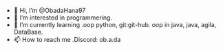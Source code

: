 - 👋 Hi, I’m @ObadaHana97
- 👀 I’m interested in programmering.
- 🌱 I’m currently learning .oop python, git:git-hub. oop in java, java, agila, DataBase.
- 📫 How to reach me .Discord: ob.a.da 

<!---
ObadaHana97/ObadaHana97 is a ✨ special ✨ repository because its `README.md` (this file) appears on your GitHub profile.
You can click the Preview link to take a look at your changes.
--->
